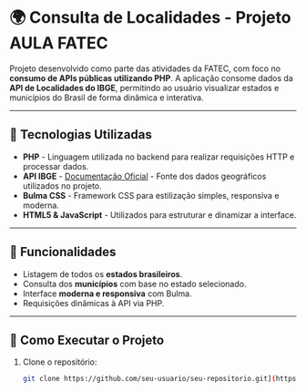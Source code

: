 # 🌍 Consulta de Localidades - Projeto AULA FATEC

Projeto desenvolvido como parte das atividades da FATEC, com foco no **consumo de APIs públicas utilizando PHP**. A aplicação consome dados da **API de Localidades do IBGE**, permitindo ao usuário visualizar estados e municípios do Brasil de forma dinâmica e interativa.

---

## 🚀 Tecnologias Utilizadas

- **PHP** - Linguagem utilizada no backend para realizar requisições HTTP e processar dados.
- **API IBGE** - [Documentação Oficial](https://servicodados.ibge.gov.br/api/docs/localidades) - Fonte dos dados geográficos utilizados no projeto.
- **Bulma CSS** - Framework CSS para estilização simples, responsiva e moderna.
- **HTML5 & JavaScript** - Utilizados para estruturar e dinamizar a interface.

---

## 🎯 Funcionalidades

- Listagem de todos os **estados brasileiros**.
- Consulta dos **municípios** com base no estado selecionado.
- Interface **moderna e responsiva** com Bulma.
- Requisições dinâmicas à API via PHP.

---

## 🧩 Como Executar o Projeto

1. Clone o repositório:
   ```bash
   git clone https://github.com/seu-usuario/seu-repositorio.git](https://github.com/kxvinn/PHP-API-FATEC.git
